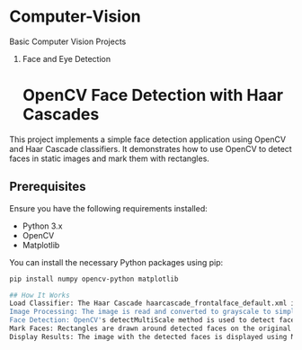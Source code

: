 # Computer-Vision
Basic Computer Vision Projects
1. Face and Eye Detection

   # OpenCV Face Detection with Haar Cascades

This project implements a simple face detection application using OpenCV and Haar Cascade classifiers. It demonstrates how to use OpenCV to detect faces in static images and mark them with rectangles.

## Prerequisites

Ensure you have the following requirements installed:

- Python 3.x
- OpenCV
- Matplotlib

You can install the necessary Python packages using pip:

```bash
pip install numpy opencv-python matplotlib

## How It Works
Load Classifier: The Haar Cascade haarcascade_frontalface_default.xml is loaded using OpenCV's CascadeClassifier.
Image Processing: The image is read and converted to grayscale to simplify the detection process.
Face Detection: OpenCV's detectMultiScale method is used to detect faces. Detected faces are returned as rectangles with coordinates.
Mark Faces: Rectangles are drawn around detected faces on the original image.
Display Results: The image with the detected faces is displayed using Matplotlib.
